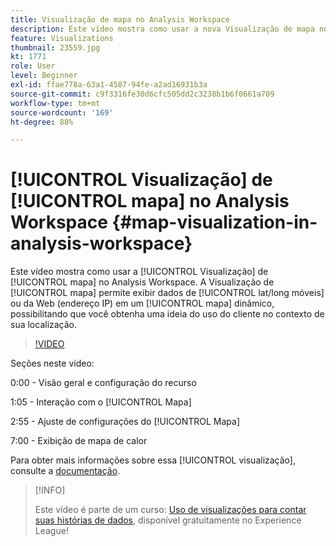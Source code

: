 ```yaml
---
title: Visualização de mapa no Analysis Workspace
description: Este vídeo mostra como usar a nova Visualização de mapa no Analysis Workspace. A Visualização de mapa permite exibir dados móveis (lat/long) ou da Web (endereço IP) em um mapa dinâmico, possibilitando que você obtenha uma ideia do uso do cliente no contexto de sua localização.
feature: Visualizations
thumbnail: 23559.jpg
kt: 1771
role: User
level: Beginner
exl-id: ffae778a-63a1-4587-94fe-a2ad16931b3a
source-git-commit: c9f3316fe30d6cfc505dd2c3238b1b6f0661a709
workflow-type: tm+mt
source-wordcount: '169'
ht-degree: 88%

---
```


# [!UICONTROL Visualização] de [!UICONTROL mapa] no Analysis Workspace {#map-visualization-in-analysis-workspace}

Este vídeo mostra como usar a [!UICONTROL Visualização] de [!UICONTROL mapa] no Analysis Workspace. A Visualização de [!UICONTROL mapa] permite exibir dados de [!UICONTROL lat/long móveis] ou da Web (endereço IP) em um [!UICONTROL mapa] dinâmico, possibilitando que você obtenha uma ideia do uso do cliente no contexto de sua localização.

>[!VIDEO](https://video.tv.adobe.com/v/23559/?quality=12)

Seções neste vídeo:

0:00 - Visão geral e configuração do recurso

1:05 - Interação com o [!UICONTROL Mapa]

2:55 - Ajuste de configurações do [!UICONTROL Mapa] 

7:00 - Exibição de mapa de calor

Para obter mais informações sobre essa [!UICONTROL visualização], consulte a [documentação](https://experienceleague.adobe.com/docs/analytics/analyze/analysis-workspace/visualizations/map-visualization.html?lang=pt-BR).

>[!INFO]
>
> Este vídeo é parte de um curso: [Uso de visualizações para contar suas histórias de dados](https://experienceleague.adobe.com/?recommended=Analytics-U-1-2021.1.visualizations&amp;lang=pt-BR), disponível gratuitamente no Experience League!

